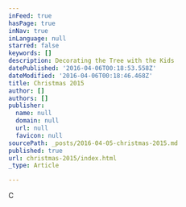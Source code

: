 ```yaml
---
inFeed: true
hasPage: true
inNav: true
inLanguage: null
starred: false
keywords: []
description: Decorating the Tree with the Kids
datePublished: '2016-04-06T00:18:53.558Z'
dateModified: '2016-04-06T00:18:46.468Z'
title: Christmas 2015
author: []
authors: []
publisher:
  name: null
  domain: null
  url: null
  favicon: null
sourcePath: _posts/2016-04-05-christmas-2015.md
published: true
url: christmas-2015/index.html
_type: Article

---
```

C